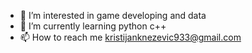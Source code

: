 
- 👀 I’m interested in game developing and data
- 🌱 I’m currently learning python c++
- 📫 How to reach me kristijanknezevic933@gmail.com


